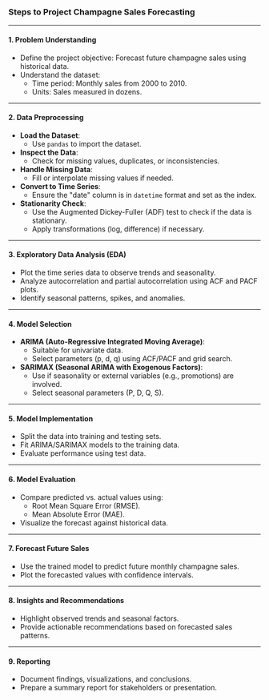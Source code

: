 ### **Steps to Project Champagne Sales Forecasting**

---

#### **1. Problem Understanding**
- Define the project objective: Forecast future champagne sales using historical data.
- Understand the dataset:
  - Time period: Monthly sales from 2000 to 2010.
  - Units: Sales measured in dozens.

---

#### **2. Data Preprocessing**
- **Load the Dataset**:
  - Use `pandas` to import the dataset.
- **Inspect the Data**:
  - Check for missing values, duplicates, or inconsistencies.
- **Handle Missing Data**:
  - Fill or interpolate missing values if needed.
- **Convert to Time Series**:
  - Ensure the "date" column is in `datetime` format and set as the index.
- **Stationarity Check**:
  - Use the Augmented Dickey-Fuller (ADF) test to check if the data is stationary.
  - Apply transformations (log, difference) if necessary.

---

#### **3. Exploratory Data Analysis (EDA)**
- Plot the time series data to observe trends and seasonality.
- Analyze autocorrelation and partial autocorrelation using ACF and PACF plots.
- Identify seasonal patterns, spikes, and anomalies.

---

#### **4. Model Selection**
- **ARIMA (Auto-Regressive Integrated Moving Average)**:
  - Suitable for univariate data.
  - Select parameters (p, d, q) using ACF/PACF and grid search.
- **SARIMAX (Seasonal ARIMA with Exogenous Factors)**:
  - Use if seasonality or external variables (e.g., promotions) are involved.
  - Select seasonal parameters (P, D, Q, S).

---

#### **5. Model Implementation**
- Split the data into training and testing sets.
- Fit ARIMA/SARIMAX models to the training data.
- Evaluate performance using test data.

---

#### **6. Model Evaluation**
- Compare predicted vs. actual values using:
  - Root Mean Square Error (RMSE).
  - Mean Absolute Error (MAE).
- Visualize the forecast against historical data.

---

#### **7. Forecast Future Sales**
- Use the trained model to predict future monthly champagne sales.
- Plot the forecasted values with confidence intervals.

---

#### **8. Insights and Recommendations**
- Highlight observed trends and seasonal factors.
- Provide actionable recommendations based on forecasted sales patterns.

---

#### **9. Reporting**
- Document findings, visualizations, and conclusions.
- Prepare a summary report for stakeholders or presentation.

